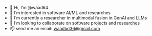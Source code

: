 - 👋 Hi, I’m @waad64
- 👀 I’m interested in software AI/ML and researches 
- 🌱 I’m currently a researcher  in  multimodal fusion in GenAI and LLMs
- 💞️ I’m looking to collaborate on software projects and researches 
- 📫 send me an email: waadbd36@gmail.com



